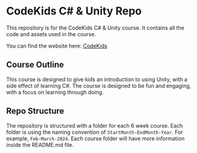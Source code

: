 # CodeKids C# & Unity Repo

This repository is for the CodeKids C# & Unity course. It contains all the code and assets used in the course.

You can find the website here: [CodeKids](https://codekids.com.au/)

## Course Outline

This course is designed to give kids an introduction to using Unity, with a side effect of learning C#. The course is designed to be fun and engaging, with a focus on learning through doing.

## Repo Structure

The repository is structured with a folder for each 6 week course. Each folder is using the naming convention of `StartMonth-EndMonth-Year`. For example, `Feb-March-2024`.  Each course folder will have more information inside the README.md file.
